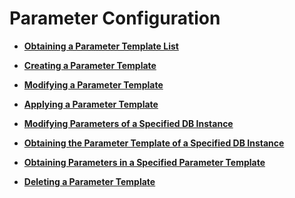 # Parameter Configuration<a name="en-us_topic_0056887471"></a>

-   **[Obtaining a Parameter Template List](obtaining-a-parameter-template-list.md)**  

-   **[Creating a Parameter Template](creating-a-parameter-template.md)**  

-   **[Modifying a Parameter Template](modifying-a-parameter-template.md)**  

-   **[Applying a Parameter Template](applying-a-parameter-template.md)**  

-   **[Modifying Parameters of a Specified DB Instance](modifying-parameters-of-a-specified-db-instance.md)**  

-   **[Obtaining the Parameter Template of a Specified DB Instance](obtaining-the-parameter-template-of-a-specified-db-instance.md)**  

-   **[Obtaining Parameters in a Specified Parameter Template](obtaining-parameters-in-a-specified-parameter-template.md)**  

-   **[Deleting a Parameter Template](deleting-a-parameter-template.md)**  


